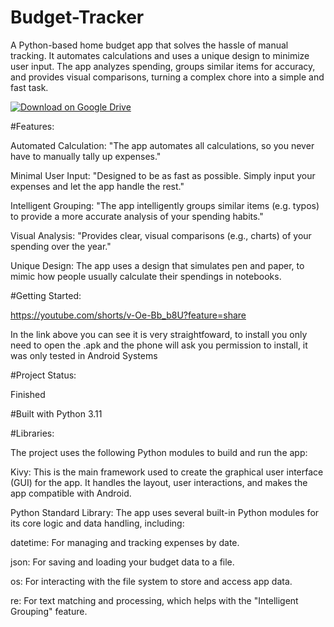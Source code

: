 # Budget-Tracker
A Python-based home budget app that solves the hassle of manual tracking. It automates calculations and uses a unique design to minimize user input. The app analyzes spending, groups similar items for accuracy, and provides visual comparisons, turning a complex chore into a simple and fast task.

[![Download on Google Drive](https://img.shields.io/badge/Download%20APK-Google%20Drive-green)]((https://drive.google.com/file/d/1SBVd5l2hAZ1H8OhAgzv0PWktQwH1BFny/view?usp=sharing))

#Features:

Automated Calculation: "The app automates all calculations, so you never have to manually tally up expenses."

Minimal User Input: "Designed to be as fast as possible. Simply input your expenses and let the app handle the rest."

Intelligent Grouping: "The app intelligently groups similar items (e.g. typos) to provide a more accurate analysis of your spending habits."

Visual Analysis: "Provides clear, visual comparisons (e.g., charts) of your spending over the year."

Unique Design: The app uses a design that simulates pen and paper, to mimic how people usually calculate their spendings in notebooks.

#Getting Started:

https://youtube.com/shorts/v-Oe-Bb_b8U?feature=share

In the link above you can see it is very straightfoward, to install you only need to open the .apk and the phone will ask you permission to install, it was only tested in Android Systems

#Project Status:

Finished

#Built with Python 3.11

#Libraries:

The project uses the following Python modules to build and run the app:

Kivy: This is the main framework used to create the graphical user interface (GUI) for the app. It handles the layout, user interactions, and makes the app compatible with Android.

Python Standard Library: The app uses several built-in Python modules for its core logic and data handling, including:

datetime: For managing and tracking expenses by date.

json: For saving and loading your budget data to a file.

os: For interacting with the file system to store and access app data.

re: For text matching and processing, which helps with the "Intelligent Grouping" feature.

